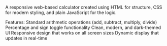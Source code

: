A responsive web-based calculator created using HTML for structure, CSS for modern styling, and plain JavaScript for the logic.

Features:
Standard arithmetic operations (add, subtract, multiply, divide)
Percentage and sign toggle functionality
Clean, modern, and dark-themed UI
Responsive design that works on all screen sizes
Dynamic display that updates in real-time
